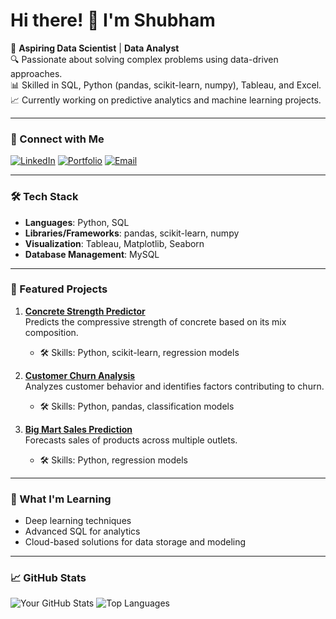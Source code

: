 # Hi there! 👋 I'm Shubham

🚀 **Aspiring Data Scientist** | **Data Analyst**  
🔍 Passionate about solving complex problems using data-driven approaches.  
📊 Skilled in SQL, Python (pandas, scikit-learn, numpy), Tableau, and Excel.  
📈 Currently working on predictive analytics and machine learning projects.

---

### 🔗 Connect with Me
[![LinkedIn](https://img.shields.io/badge/LinkedIn-%230077B5.svg?style=for-the-badge&logo=linkedin&logoColor=white)](https://www.linkedin.com/in/shubham-data-science?lipi=urn%3Ali%3Apage%3Ad_flagship3_profile_view_base_contact_details%3Bmn93GGCoRuuXMMyiBlc%2Bhg%3D%3D)
[![Portfolio](https://img.shields.io/badge/Portfolio-%23000000.svg?style=for-the-badge&logo=firefox&logoColor=white)](https://sites.google.com/view/shubham-sharma-portfolio/home)
[![Email](https://img.shields.io/badge/Email-%23D14836.svg?style=for-the-badge&logo=gmail&logoColor=white)](mailto:your-email@example.com)

---

### 🛠️ Tech Stack
- **Languages**: Python, SQL  
- **Libraries/Frameworks**: pandas, scikit-learn, numpy  
- **Visualization**: Tableau, Matplotlib, Seaborn  
- **Database Management**: MySQL  

---

### 🌟 Featured Projects
1. **[Concrete Strength Predictor](link-to-project)**  
   Predicts the compressive strength of concrete based on its mix composition.  
   - 🛠️ Skills: Python, scikit-learn, regression models  

2. **[Customer Churn Analysis](link-to-project)**  
   Analyzes customer behavior and identifies factors contributing to churn.  
   - 🛠️ Skills: Python, pandas, classification models  

3. **[Big Mart Sales Prediction](link-to-project)**  
   Forecasts sales of products across multiple outlets.  
   - 🛠️ Skills: Python, regression models  

---

### 🌱 What I'm Learning
- Deep learning techniques  
- Advanced SQL for analytics  
- Cloud-based solutions for data storage and modeling  

---

### 📈 GitHub Stats
![Your GitHub Stats](https://github-readme-stats.vercel.app/api?username=Shubham-S151&show_icons=true&theme=radical)
![Top Languages](https://github-readme-stats.vercel.app/api/top-langs/?username=Shubham-S151&layout=compact&theme=radical)
